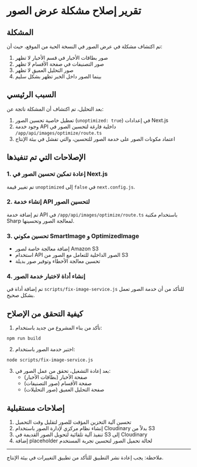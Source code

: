 # تقرير إصلاح مشكلة عرض الصور

## المشكلة
تم اكتشاف مشكلة في عرض الصور في النسخة الحية من الموقع، حيث أن:

1. صور بطاقات الأخبار في قسم الأخبار لا تظهر
2. صور التصنيفات في صفحة الأقسام لا تظهر 
3. صور التحليل العميق لا تظهر
4. بينما الصور داخل الخبر تظهر بشكل سليم

## السبب الرئيسي
بعد التحليل، تم اكتشاف أن المشكلة ناتجة عن:

1. تعطيل خاصية تحسين الصور (`unoptimized: true`) في إعدادات Next.js
2. وجود خدمة API داخلية فارغة لتحسين الصور في `/app/api/images/optimize/route.ts`
3. اعتماد مكونات الصور على خدمة الصور للتحسين، والتي تفشل في بيئة الإنتاج

## الإصلاحات التي تم تنفيذها

### 1. إعادة تمكين تحسين الصور في Next.js
تم تغيير قيمة `unoptimized` إلى `false` في `next.config.js`.

### 2. إنشاء خدمة API لتحسين الصور
تم إضافة خدمة API في `/app/api/images/optimize/route.ts` باستخدام مكتبة Sharp لمعالجة الصور وتحسينها.

### 3. تحسين مكوني SmartImage و OptimizedImage
- إضافة معالجة خاصة لصور Amazon S3
- استخدام API الصور الداخلية للتعامل مع الصور من S3
- تحسين معالجة الأخطاء وتوفير صور بديلة

### 4. إنشاء أداة لاختبار خدمة الصور
تم إضافة أداة في `scripts/fix-image-service.js` للتأكد من أن خدمة الصور تعمل بشكل صحيح.

## كيفية التحقق من الإصلاح
1. تأكد من بناء المشروع من جديد باستخدام:
```
npm run build
```

2. اختبر خدمة الصور باستخدام:
```
node scripts/fix-image-service.js
```

3. بعد إعادة التشغيل، تحقق من عمل الصور في:
   - صفحة الأخبار (بطاقات الأخبار)
   - صفحة الأقسام (صور التصنيفات)
   - صفحة التحليل العميق (صور التحليلات)

## إصلاحات مستقبلية
1. تحسين آلية التخزين المؤقت للصور لتقليل وقت التحميل
2. إنشاء نظام مركزي لإدارة الصور باستخدام Cloudinary بدلاً من S3
3. تنفيذ آلية تلقائية لتحويل الصور القديمة في S3 إلى Cloudinary
4. إضافة placeholder لحالة تحميل الصور لتحسين تجربة المستخدم

---
ملاحظة: يجب إعادة نشر التطبيق للتأكد من تطبيق التغييرات في بيئة الإنتاج.
